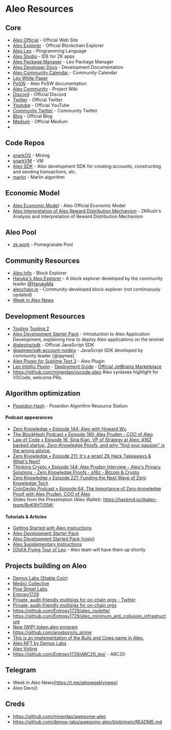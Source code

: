 # Aleo Resources
## Core
- [Aleo Official](https://www.aleo.org) - Official Web Site
- [Aleo Explorer](https://www.aleo.network) - Official Blockchain Explorer
- [Aleo Leo](https://leo-lang.org) - Programming Language
- [Aleo Studio](https://www.aleo.studio) - IDE for ZK apps
- [Aleo Package Manager](https://aleo.pm) - Leo Package Manager
- [Aleo Developer Docs](https://developer.aleo.org) - Development Documentation
- [Aleo Community Calendar ](https://www.aleo.org/community/calendar) - Community Calendar
- [Leo White Paper](https://eprint.iacr.org/2021/651.pdf)
- [PoSW](https://developer.aleo.org/advanced/posw/posw) - Aleo PoSW documentation
- [Aleo Community](https://www.notion.so/Community-4f9bdf6988fb4e9e9eeffa9b33b89168) - Project Wiki
- [Discord](https://discord.com/invite/aleohq) - Official Discord
- [Twitter](https://twitter.com/aleohq) - Official Twitter
- [Youtube](https://www.youtube.com/c/AleoSystems) - Official YouTube
- [Community Twitter](https://twitter.com/aleocommunity) - Community Twitter
- [Blog](https://www.aleo.org/blog) - Official Blog
- [Medium](https://medium.com/@aleohq) - Official Medium
- 

## Code Repos
- [snarkOS](https://github.com/AleoHQ/snarkOS) - Mining
- [snarkVM](https://github.com/AleoHQ/snarkVM) - VM
- [Aleo SDK](https://github.com/AleoHQ/aleo) - Aleo development SDK for creating accounts, constructing and sending transactions, etc.
- [marlin](https://github.com/arkworks-rs/marlin) - Marlin algorithm

## Economic Model
- [Aleo Economic Model](https://www.aleo.org/post/aleo-token-economics) - Aleo Official Economic Model
- [Aleo Interpretation of Aleo Reward Distribution Mechanism](https://medium.com/@zkrush/a-sneak-peek-into-aleo-reward-distribution-mechanism-a2ee12fe867) - ZKRush's Analysis and Interpretation of Reward Distribution Mechanism

## Aleo Pool
- [zk.work](https://zk.work) - Pomegranate Pool

## Community Resources
- [Aleo Info](https://aleo.info) - Block Explorer
- [Haruka's Aleo Explorer](https://explorer.hamp.app) - A block explorer developed by the community leader [@HarukaMa](https://github.com/HarukaMa)
- [aleochain.io](https://aleochain.io) - Community-developed block explorer (not continuously updated)
- [Week in Aleo News](https://www.weekinaleonews.com/)

## Development Resources
- [Tooling](https://developer.aleo.org/aleo/tooling/) [Tooling 2](https://developer.aleo.org/leo/additional_material/tooling)
- [Aleo Development Starter Pack](https://www.entropy1729.com/aleo-development-starter-pack/) - Introduction to Aleo Application Development, explaining how to deploy Aleo applications on the testnet
- [@aleohq/sdk](https://github.com/AleoHQ/aleo) - Official JavaScript SDK
- [@qqmee/sdk-account-nodejs](https://github.com/qqmee/aleo-sdk) - JavaScript SDK developed by community leader [@qqmee]
- [Aleo Plugin for Sublime Text 3](https://github.com/AleoHQ/aleo/tree/main/sublime) - Aleo Plugin
- [Leo IntelliJ Plugin](https://github.com/HarukaMa/leo-intellij-plugin) - [Deployment Guide](https://plugins.jetbrains.com/docs/intellij/deploying-plugin.html) - [Official JetBrains Marketplace](https://plugins.jetbrains.com/plugin/19769-leo--aleo/)
- https://github.com/minerdao/vscode-aleo  Aleo syntaxes highlight for VSCode, welcome PRs.

## Algorithm optimization
- [Poseidon Hash](https://www.poseidon-hash.info) - Poseidon Algorithm Resource Station

#### Podcast appearances
- [Zero Knowledge • Episode 144: Aleo with Howard Wu](https://zeroknowledge.fm/144-2/)
- [The BlockHash Podcast • Episode 190: Alex Pruden - COO of Aleo](https://www.blockhashpodcast.com/podcast/alex-pruden-coo-of-aleo)
- [Law of Code • Episode 16: Sina Kian, VP of Strategy at Aleo: A16Z backed startup, Zero-Knowledge Proofs, and why "find your passion" is the wrong advice.](https://podtail.com/en/podcast/law-of-code/-16-sina-kian-vp-of-strategy-at-aleo-a16z-backed-s/)
- [Zero Knowledge • Episode 211: It's a wrap! ZK Hack Takeaways & What's Next!](https://zeroknowledge.fm/211-2/)
- [Thinking Crypto • Episode 144: Alex Pruden Interview - Aleo's Privacy Solutions - Zero Knowledge Proofs - a16z - Bitcoin & Crypto](https://www.thinkingcrypto.com/alex-pruden-interview-aleos-privacy-solutions-zero-knowledge-proofs-a16z-bitcoin-crypto/)
- [Zero Knowledge • Episode 221:  Funding the Next Wave of Zero Knowledge Tech](https://zeroknowledge.fm/221-2/)
- [CoinGecko Podcast • Episode 64: The Importance of Zero-knowledge Proof with Alex Pruden, COO of Aleo](https://player.fm/series/coingecko-podcast-bitcoin-cryptocurrency-insights/the-importance-of-zero-knowledge-proof-with-alex-pruden-coo-of-aleo-ep64)
- Slides from the Presentation (Aleo Wallet): https://hackmd.io/@aleo-team/ByK9HTi05#/

#### Tutorials & Articles
- [Getting Started with Aleo instructions](https://www.entropy1729.com/getting-started-aleo-instructions/)
- [Aleo Development Starter Pack](https://www.entropy1729.com/aleo-development-starter-pack/)
- [Aleo Development Started Pack (copy)](https://hackmd.io/_uigVPDqRZSJxxlhxKduRg?view)
- [Aleo Supplementary Instructions](https://hackmd.io/aC8e3dtqS7uJuwMLrujx4g)
- [\[Old\]A Flying Tour of Leo](https://web.archive.org/web/20210919022134/https://developer.aleo.org/developer/language/flying_tour/) - Aleo team will have them up shortly

## Projects building on Aleo
- [Demox Labs (Stable Coin)](https://www.demoxlabs.xyz/)
- [Medici Collective](https://www.medicicollective.co/)
- [Pine Street Labs](https://www.aleo.org/post/aleo-grants-pine-street-labs)
- [Entropy1729](https://twitter.com/1729entropy)
- [Private, audit-friendly multisigs for on-chain orgs - Twitter](https://twitter.com/gonucleo)
- [Private, audit-friendly multisigs for on-chain orgs](https://www.gonucleo.xyz)
- https://github.com/Entropy1729/aleo_roulette/
- https://github.com/Entropy1729/aleo_minimum_anti_collusion_infrastructure
- [New (WIP) token.aleo program ](https://github.com/AleoHQ/aleo/tree/main/examples/token)
- https://github.com/arosboro/is_prime
- [This is an implementation of the Bulls and Cows game in Aleo.](https://github.com/mlsmith/aleo-numbers)
- [Aleo NFT by Demox Labs](https://github.com/demox-labs/aleo-nft)
- [Aleo Voting](https://github.com/zkprivacy/aleo-vote)
- https://github.com/Entropy1729/ARC20_leo/ - ARC20

## Telegram
- Week in Aleo News(https://t.me/aleoweeklynews)
- Aleo Devs()

## Creds
- https://github.com/minerdao/awesome-aleo
- https://github.com/demox-labs/awesome-aleo/blob/main/README.md
